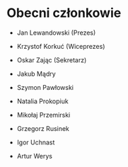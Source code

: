 # Obecni członkowie

- Jan Lewandowski (Prezes)
- Krzystof Korkuć (Wiceprezes)
- Oskar Zając (Sekretarz)

- Jakub Mądry
- Szymon Pawłowski
- Natalia Prokopiuk
- Mikołaj Przemirski
- Grzegorz Rusinek
- Igor Uchnast
- Artur Werys
